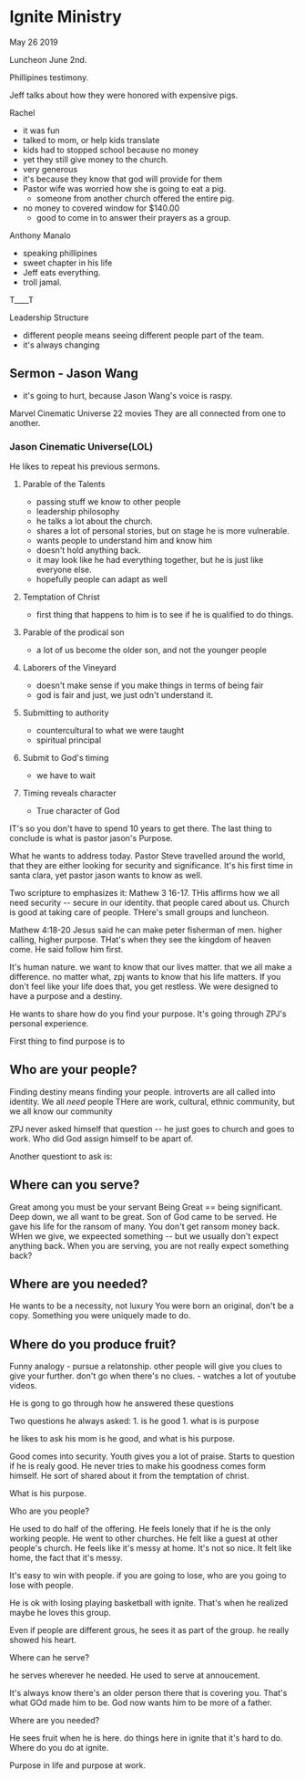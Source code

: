# Ignite Ministry

May 26 2019

Luncheon June 2nd.

Phillipines testimony.

Jeff talks about how they were honored with expensive pigs.

Rachel
- it was fun
- talked to mom, or help kids translate
- kids had to stopped school because no money
- yet they still give money to the church.
- very generous
- it's because they know that god will provide for them
- Pastor wife was worried how she is going to eat a pig.
    - someone from another church offered the entire pig.
- no money to covered window for $140.00
    - good to come in to answer their prayers as a group.

Anthony Manalo
- speaking phillipines
- sweet chapter in his life
- Jeff eats everything.
- troll jamal.

T____T

Leadership Structure
- different people means seeing different people part of the team.
- it's always changing

## Sermon - Jason Wang
- it's going to hurt, because Jason Wang's voice is raspy.

Marvel Cinematic Universe
22 movies
They are all connected from one to another.

### Jason Cinematic Universe(LOL)

He likes to repeat his previous sermons.

1. Parable of the Talents
    - passing stuff we know to other people
    - leadership philosophy
    - he talks a lot about the church.
    - shares a lot of personal stories, but on stage he is more vulnerable.
    - wants people to understand him and know him
    - doesn't hold anything back.
    - it may look like he had everything together, but he is just like everyone else.
    - hopefully people can adapt as well

2. Temptation of Christ
    - first thing that happens to him is to see if he is qualified to do things.

3. Parable of the prodical son
    - a lot of us become the older son, and not the younger people

4. Laborers of the Vineyard
    - doesn't make sense if you make things in terms of being fair 
    - god is fair and just, we just odn't understand it.

5. Submitting to authority
    - countercultural to what we were taught
    - spiritual principal

6. Submit to God's timing
    - we have to wait

7. Timing reveals character
    - True character of God

IT's so you don't have to spend 10 years to get there. The last thing to conclude is what is pastor jason's Purpose.

What he wants to address today. Pastor Steve travelled around the world, that they are either looking for security and significance. It's his first time in santa clara, yet pastor jason wants to know as well.

Two scripture to emphasizes it: Mathew 3 16-17.
THis affirms how we all need security -- secure in our identity. that people cared about us. Church is good at taking care of people. THere's small groups and luncheon.

Mathew 4:18-20
Jesus said he can make peter fisherman of men. higher calling, higher purpose. THat's when they see the kingdom of heaven come. He said follow him first. 

It's human nature. we want to know that our lives matter. that we all make a difference. no matter what, zpj wants to know that his life matters. If you don't feel like your life does that, you get restless. We were designed to have a purpose and a destiny.

He wants to share how do you find your purpose. It's going through ZPJ's personal experience.

First thing to find purpose is to 

## Who are your people?

Finding destiny means finding your people. introverts are all called into identity. We all *need* people
THere are work, cultural, ethnic community, but we all know our community

ZPJ never asked himself that question -- he just goes to church and goes to work.
Who did God assign himself to be apart of.

Another questiont to ask is:

## Where can you serve?
Great among you must be your servant
Being Great == being significant.
Deep down, we all want to be great.
Son of God came to be served. He gave his life for the ransom of many.
You don't get ransom money back. WHen we give, we expeected something -- but we usually don't expect anything back.
When you are serving, you are not really expect something back?

## Where are you needed?
He wants to be a necessity, not luxury
You were born an original, don't be a copy.
Something you were uniquely made to do.

## Where do you produce fruit?
Funny analogy
    - pursue a relatonship. other people will give you clues to give your further. don't go when there's no clues.
    - watches a lot of youtube videos.

He is gong to go through how he answered these questions

Two questions he always asked:
    1. is he good
    1. what is is purpose

he likes to ask his mom is he good, and what is his purpose.

Good comes into security. Youth gives you a lot of praise. Starts to question if he is realy good. He never tries to make his goodness comes form  himself. He sort of shared about it from the temptation of christ.

What is his purpose.

Who are you people?

He used to do half of the offering. He feels lonely that if he is the only working people. He went to other churches. He felt like a guest at other people's church. He feels like it's messy at home. It's not so nice. It felt like home, the fact that it's messy.

It's easy to win with people. if you are going to lose, who are you going to lose with people.

He is ok with losing playing basketball with ignite. That's when he realized maybe he loves this group.

Even if people are different grous, he sees it as part of the group. he really showed his heart.

Where can he serve?

he serves wherever he needed.
He used to serve at annoucement.

It's always know there's an older person there that is covering you. That's what GOd made him to be. God now wants him to be more of a father.

Where are you needed?

He sees fruit when he is here. do things here in ignite that it's hard to do.
Where do you do at ignite.

Purpose in life and purpose at work.
